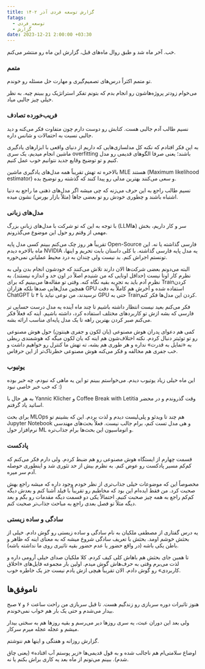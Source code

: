 ```yaml
---
title: گزارش توسعه فردی آذر ۱۴۰۲
fatags:
  - توسعه_فردی
  - گزارش
date: 2023-12-21 2:00:00 +03:30
---
```

خب. آخر ماه شد و طبق روال ماه‌های قبل، گزارش این ماه رو منتشر می‌کنم. 
### متمم
تو متمم اکثراً درس‌های تصمیم‌گیری و مهارت حل مسئله رو خوندم. 

می‌خوام زودتر پروژه‌هاشون رو انجام بدم که بتونم تفکر استراتژیک رو ببینم چیه. به نظر خیلی چیز جالبی میاد. 

### فریب‌خورده تصادف
نسیم طالب آدم جالبی هست. کتابش رو دوست دارم چون متفاوت فکر می‌کنه و دید جالبی نسبت به احتمالات و شانس داره. 

به این فکر افتادم که نکنه کل مدلسازی‌هایی که داریم از دنیای واقعی با ابزارهای یادگیری ماشین انجام میدیم، یک سری overfitting باشند؛ یعنی صرفا الگوهای قدیمی رو مدل کنیم و تو توضیح وقایع جدید نتوانیم خوب عمل کنیم. 

بالاخره ته تهش تقریباً همه مدل‌های یادگیری ماشین MLE هستند (Maximum likelihood estimator) و سعی می‌کنند بهترین مدلی رو پیدا کنند که گذشته رو توضیح بده. 

نسیم طالب راجع به این حرف می‌زنه که چی میشه اگر مدل‌های ذهنی ما راجع به دنیا اشتباه باشند و چطوری خودش رو تو بعضی جاها (مثلاً بازار بورس) نشون میده.
### مدل‌های زبانی 
با توجه به این که تو شرکت با مدل‌های زبانی بزرگ (LLMها) سر و کار داریم، بخش مهمی از وقتم رو حول این موضوع می‌گذرونم. 

تقریباً هر روز چک می‌کنم ببینم کسی مدل پایه Open-Source فارسی گذاشته یا نه. این ماه بالاخره دیدم NVIDIA یه مدل پایه فارسی گذاشته. با کلی داستان بابت تحریم و اینها، تونستم اجراش کنم. بد نیست ولی چندان به درد محیط عملیاتی نمی‌خوره. 

البته می‌دونم بعضی شرکت‌ها الان دارند تلاش می‌کنند که خودشون انجام بدن ولی به نظرم کار اونا نیست (حداقل اونایی که من شنیدم اصلاً در اون حد و اندازه نیستند). به نظرم آدم باید به تجربه بقیه نگاه کنه. وقتی تو مقاله‌ها می‌بینیم که برای Trainکردن همچین مدل‌هایی صدها بلکه هزاران GPU استفاده شده و آخرش هم کاملاً به دقت ChatGPT نرسیدند، من نوعی نباید با ۴ تا GPU حتی به Trainکردن این مدل‌ها فکر کنم. 

فکر می‌کنم بعید نیست انتظار داشته باشیم تا چند ماه آینده یه مدل درست حسابی تر فارسی که بشه ازش تو کاربردهای مختلف استفاده کرد، داشته باشیم. اینه که فعلاً فکر می‌کنم صبر کردن بهترین راهه تا یک مدل پایه‌ای مناسب ارائه بشه. 

کمی هم دعوای پدران هوش مصنوعی (یان لکون و جفری هینتون) حول هوش مصنوعی رو تو توئیتر دنبال کردم. نکته اختلاف‌شون هم اینه که یان لکون میگه که هوشمندی ربطی به «تمایل به قدرت» نداره و هر طوری هم بشه، ته تهش ما کنترل رو خواهیم داشت و خب جفری هم مخالفه و فکر می‌کنه هوش مصنوعی خطرناک‌تر از این حرفاس. 
### یوتیوب
این ماه خیلی زیاد یوتیوب دیدم. می‌خواستم ببینم تو این یه ماهی که نبودم، چه خبر بوده که خب خبر خاصی نبود :) 

به هر حال با Yannic Klicher و Coffee Break with Letitia وقت گذروندم و در محضر اساتید یاد گرفتم. 

برای بحث MLOps هم چند تا ویدئو و پلی‌لیست دیدم و لذت بردم. این که بشینم تو Jupyter Notebook و هی مدل تست کنم، برام جالب نیست. فعلاً بحث‌های مهندسی نرم‌افزار حول ML و اتوماسیون این بحث‌ها برام جذاب‌تره. 

### پادکست 
قسمت چهارم از ایستگاه هوش مصنوعی رو هم ضبط کردم. ولی دارم فکر می‌کنم که کم‌کم مسیر پادکست رو عوض کنم. به نظرم بیش از حد تئوری شد و اینطوری حوصله آدم سر میره. 

مخصوصاً این که موضوعات خیلی جذاب‌تری از نظر خودم وجود داره که میشه راجع بهش صحبت کرد. من فقط ایده‌ام این بود که مخاطبم رو تقریباً با فیلد آشنا کنم و بعدش دیگه کم‌کم راجع به همه چیز صحبت کنیم. احتمالاً یکی دو قسمت دیگه مقدمات رو بگم و بعد دیگه مثلاً تو فصل بعدی راجع به مباحث جذاب‌تر صحبت کنم. 

### سادگی و ساده زیستی
یه درس گفتاری از مصطفی ملکیان به نام سادگی و ساده زیستی رو گوش دادم. خیلی از بحثش خوشم اومد. بحثش با تعریف سادگی شروع میشه که به معنای اینه که ظاهر و باطن یکی باشه (در واقع حضور یا عدم حضور بقیه تاثیری روی ما نداشته باشه). 

تا همین جای بحثش هم باهاش کلی کیف کردم. کلا ملکیان صدای خیلی آرومی داره و لذت می‌برم وقتی به حرف‌هاش گوش میدم. اولین بار مجموعه فایل‌های «اخلاق کاربردی» رو گوش دادم. الان تقریباً هیچی ازش یادم نیست جز یک خاطره خوب. 
## ناموفق‌ها
هنوز تاثیرات دوره سربازی رو زندگیم هست. تا قبل سربازی من راحت ساعت ۶ و ۷ صبح بیدار می‌شدم و حتی یک بار هم خواب نمی‌خوندم. 

ولی بعد این دوران عبث، یه سری روزها دیر می‌رسم و بقیه روزها هم به سختی بیدار میشم و عجله عجله میرم سرکار. 

گزارش روزانه و هفتگی و اینها هم ننوشتم. 

اوضاع سلامتی‌ام هم ناجالب شده و به قول قدیمی‌ها «زیر پوستم آب افتاده» (یعنی چاق‌ شدم). ببینم می‌تونم از ماه بعد یه کاری براش بکنم یا نه. 


